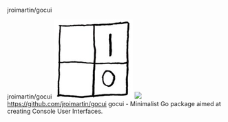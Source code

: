 jroimartin/gocui

jroimartin/gocui
![](../_resources/b7549768fb88771f099f13b2a36182aa.png)
![](../_resources/8e7c4882d6ca034f0e14355cbae1d8f9.png)https://github.com/jroimartin/gocui
gocui - Minimalist Go package aimed at creating Console User Interfaces.